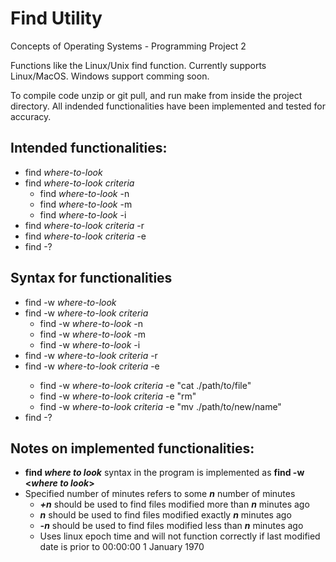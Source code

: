 # Find Utility
Concepts of Operating Systems - Programming Project 2

Functions like the Linux/Unix find function.
Currently supports Linux/MacOS.
Windows support comming soon.

To compile code unzip or git pull, and run make from inside the project directory.
All indended functionalities have been implemented and tested for accuracy. 

## Intended functionalities:
* find *where-to-look* 
* find *where-to-look* *criteria*
  * find *where-to-look* -n <specified file name>
  * find *where-to-look* -m <specified number of minutes>
  * find *where-to-look* -i <specified inode number>
* find *where-to-look* *criteria* -r
* find *where-to-look* *criteria* -e <specified unix function>
* find -?
 
## Syntax for functionalities
* find -w *where-to-look* 
* find -w *where-to-look* *criteria*
  * find -w *where-to-look* -n <specified file name>
  * find -w *where-to-look* -m <specified number of minutes>
  * find -w *where-to-look* -i <specified inode number>
* find -w *where-to-look* *criteria* -r
* find -w *where-to-look* *criteria* -e <specified unix function>
  * find -w *where-to-look* *criteria* -e "cat ./path/to/file"
  * find -w *where-to-look* *criteria* -e "rm"
  * find -w *where-to-look* *criteria* -e "mv ./path/to/new/name"
* find -?

## Notes on implemented functionalities:
* **find *where to look*** syntax in the program is implemented as **find -w <*where to look*>**
* Specified number of minutes refers to some _**n**_ number of minutes
  * _**+n**_ should be used to find files modified more than _**n**_ minutes ago
  * _**n**_ should be used to find files modified exactly _**n**_ minutes ago
  * _**-n**_ should be used to find files modified less than _**n**_ minutes ago
  * Uses linux epoch time and will not function correctly if last modified date is prior to 00:00:00 1 January 1970
